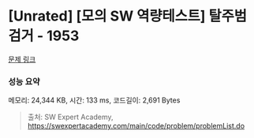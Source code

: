 # [Unrated] [모의 SW 역량테스트] 탈주범 검거 - 1953 

[문제 링크](https://swexpertacademy.com/main/code/problem/problemDetail.do?contestProbId=AV5PpLlKAQ4DFAUq) 

### 성능 요약

메모리: 24,344 KB, 시간: 133 ms, 코드길이: 2,691 Bytes



> 출처: SW Expert Academy, https://swexpertacademy.com/main/code/problem/problemList.do
